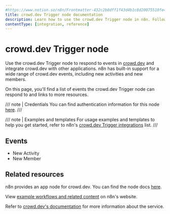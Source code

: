 ```yaml
---
#https://www.notion.so/n8n/Frontmatter-432c2b8dff1f43d4b1c8d20075510fe4
title: crowd.dev Trigger node documentation
description: Learn how to use the crowd.dev Trigger node in n8n. Follow technical documentation to integrate crowd.dev Trigger node into your workflows.
contentType: [integration, reference]
---
```


# crowd.dev Trigger node

Use the crowd.dev Trigger node to respond to events in [crowd.dev](https://www.crowd.dev/) and integrate crowd.dev with other applications. n8n has built-in support for a wide range of crowd.dev events, including new activities and new members.

On this page, you'll find a list of events the crowd.dev Trigger node can respond to and links to more resources.

/// note | Credentials
You can find authentication information for this node [here](/integrations/builtin/credentials/crowddev.md).
///

/// note | Examples and templates
For usage examples and templates to help you get started, refer to n8n's [crowd.dev Trigger integrations](https://n8n.io/integrations/crowddev-trigger/) list.
///	

## Events

* New Activity
* New Member

## Related resources

n8n provides an app node for crowd.dev. You can find the node docs [here](/integrations/builtin/app-nodes/n8n-nodes-base.crowddev.md).

View [example workflows and related content](https://n8n.io/integrations/crowddev/) on n8n's website.

Refer to [crowd.dev's documentation](https://docs.crowd.dev/docs) for more information about the service.
